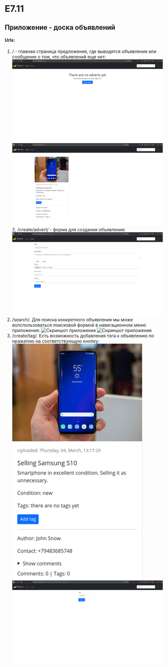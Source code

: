 # E7.11
## Приложение - доска объявлений

#### Urls:
1. / - главная страница предложения, где выводятся объявления или сообщение о том, что объявлений еще нет:
![Скриншот приложения](./screenshots/1.png)
![Скриншот приложения](./screenshots/2.png)
2, /create/advert/ - форма для создания объявления:
![Скриншот приложения](./screenshots/3.png)
3. /search/<query>. Для поиска конкретного объявления мы може вопспользоваться поисковой формой в навигационном меню приложения:
![Скриншот приложения](./screenshots/4.png)
![Скриншот приложения](./screenshots/5.png)
4. /create/tag/<ObjectID>. Есть возможность добавления тэга к объявлению по нражатию на соответствующую кнопку:
![Скриншот приложения](./screenshots/6.png)
![Скриншот приложения](./screenshots/7.png)
